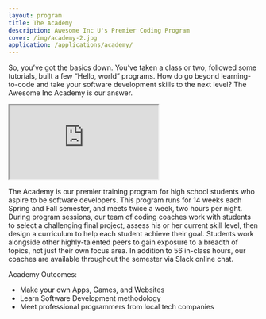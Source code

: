 ```yaml
---
layout: program
title: The Academy
description: Awesome Inc U's Premier Coding Program
cover: /img/academy-2.jpg
application: /applications/academy/
---
```


So, you’ve got the basics down. You’ve taken a class or two, followed some tutorials, built a few “Hello, world” programs. How do go beyond learning-to-code and take your software development skills to the next level? The Awesome Inc Academy is our answer.

<div class="embed-responsive embed-responsive-16by9"><iframe class="embed-responsive-item" src="https://www.youtube.com/embed/kSqzDzU-Bxo"></iframe></div>

The Academy is our premier training program for high school students who aspire to be software developers. This program runs for 14 weeks each Spring and Fall semester, and meets twice a week, two hours per night. During program sessions, our team of coding coaches work with students to select a challenging final project, assess his or her current skill level, then design a curriculum to help each student achieve their goal. Students work alongside other highly-talented peers to gain exposure to a breadth of topics, not just their own focus area. In addition to 56 in-class hours, our coaches are available throughout the semester via Slack online chat.

Academy Outcomes:

*   Make your own Apps, Games, and Websites
*   Learn Software Development methodology
*   Meet professional programmers from local tech companies